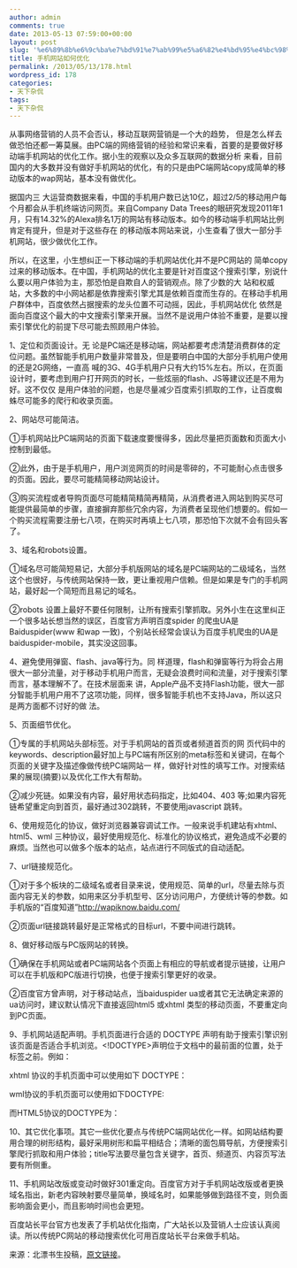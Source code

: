 ```yaml
---
author: admin
comments: true
date: 2013-05-13 07:59:00+00:00
layout: post
slug: '%e6%89%8b%e6%9c%ba%e7%bd%91%e7%ab%99%e5%a6%82%e4%bd%95%e4%bc%98%e5%8c%96'
title: 手机网站如何优化
permalink: /2013/05/13/178.html
wordpress_id: 178
categories:
- 天下杂侃
tags:
- 天下杂侃
---
```






从事网络营销的人员不会否认，移动互联网营销是一个大的趋势， 但是怎么样去做恐怕还都一筹莫展。由PC端的网络营销的经验和常识来看，首要的是要做好移动端手机网站的优化工作。据小生的观察以及众多互联网的数据分析 来看，目前国内的大多数并没有做好手机网站的优化，有的只是由PC端网站copy成简单的移动版本的wap网站，基本没有做优化。





据国内三 大运营商数据来看，中国的手机用户数已达10亿，超过2/5的移动用户每个月都会从手机终端访问网页。来自Company Data Trees的眼研究发现2011年1月，只有14.32%的Alexa排名1万的网站有移动版本。如今的移动端手机网站比例肯定有提升，但是对于这些存在 的移动版本网站来说，小生查看了很大一部分手机网站，很少做优化工作。





所以，在这里，小生想纠正一下移动端的手机网站优化并不是PC网站的 简单copy过来的移动版本。在中国，手机网站的优化主要是针对百度这个搜索引擎，别说什么要以用户体验为主，那恐怕是自欺自人的营销观点。除了少数的大 站和权威站，大多数的中小网站都是依靠搜索引擎尤其是依赖百度而生存的。在移动手机用户群体中，百度依然占据搜索的龙头位置不可动摇，因此，手机网站优化 依然是面向百度这个最大的中文搜索引擎来开展。当然不是说用户体验不重要，是要以搜索引擎优化的前提下尽可能去照顾用户体验。





1、定位和页面设计。无 论是PC端还是移动端，网站都要考虑清楚消费群体的定位问题。虽然智能手机用户数量非常普及，但是要明白中国的大部分手机用户使用的还是2G网络，一直高 喊的3G、4G手机用户只有大约15%左右。所以，在页面设计时，要考虑到用户打开网页的时长，一些炫丽的flash、JS等建议还是不用为好。这不仅仅 是用户体验的问题，也是尽量减少百度索引抓取的工作，让百度蜘蛛尽可能多的爬行和收录页面。





2、网站尽可能简洁。





①手机网站比PC端网站的页面下载速度要慢得多，因此尽量把页面数和页面大小控制到最低。





②此外，由于是手机用户，用户浏览网页的时间是零碎的，不可能耐心点击很多的页面。因此，要尽可能精简移动网站设计。





③购买流程或者导购页面尽可能精简精简再精简，从消费者进入网站到购买尽可能提供最简单的步骤，直接摒弃那些冗余内容，为消费者呈现他们想要的。假如一个购买流程需要注册七八项，在购买时再填上七八项，那恐怕下次就不会有回头客了。





3、域名和robots设置。





①域名尽可能简短易记，大部分手机版网站的域名是PC端网站的二级域名，当然这个也很好，与传统网站保持一致，更让重视用户信赖。但是如果是专门的手机网站，最好起一个简短而且易记的域名。





②robots 设置上最好不要任何限制，让所有搜索引擎抓取。另外小生在这里纠正一个很多站长想当然的误区，百度官方声明百度spider 的爬虫UA是Baiduspider(www 和wap 一致)，个别站长经常会误认为百度手机爬虫的UA是baiduspider-mobile，其实没这回事。





4、避免使用弹窗、flash、java等行为。同 样道理，flash和弹窗等行为将会占用很大一部分流量，对于移动手机用户而言，无疑会浪费时间和流量，对于搜索引擎而言，基本理解不了。在技术层面来 讲，Apple产品不支持Flash功能，很大一部分智能手机用户用不了这项功能，同样，很多智能手机也不支持Java，所以这只是两方面都不讨好的做 法。





5、页面细节优化。





①专属的手机网站头部标签。对于手机网站的首页或者频道首页的网 页代码中的keywords、description最好加上与PC端有所区别的meta标签和关键词，在每个页面的关键字及描述像做传统PC端网站一 样，做好针对性的填写工作。对搜索结果的展现(摘要)以及优化工作大有帮助。





②减少死链。如果没有内容，最好用状态码指定，比如404、403 等;如果内容死链希望重定向到首页，最好通过302跳转，不要使用javascript 跳转。





6、使用规范化的协议，做好浏览器兼容调试工作。一般来说手机建站有xhtml、html5、wml 三种协议，最好使用规范化、标准化的协议格式，避免造成不必要的麻烦。当然也可以做多个版本的站点，站点进行不同版式的自动适配。





7、url链接规范化。





①对于多个板块的二级域名或者目录来说，使用规范、简单的url，尽量去除与页面内容无关的参数，如用来区分手机型号、区分访问用户，方便统计等的参数。如手机版的“百度知道”http://wapiknow.baidu.com/





②页面url链接跳转最好是正常格式的目标url，不要中间进行跳转。





8、做好移动版与PC版网站的转换。





①确保在手机网站或者PC端网站各个页面上有相应的导航或者提示链接，让用户可以在手机版和PC版进行切换，也便于搜索引擎更好的收录。





②百度官方曾声明，对于移动站点，当baiduspider ua或者其它无法确定来源的ua访问时，建议默认情况下直接返回html5 或xhtml 类型的移动页面，不要重定向到PC页面。





9、手机网站适配声明。手机页面进行合适的 DOCTYPE 声明有助于搜索引擎识别该页面是否适合手机浏览。<!DOCTYPE>声明位于文档中的最前面的位置，处于<html>标签之前。例如：





xhtml 协议的手机页面中可以使用如下 DOCTYPE：





<!DOCTYPE html PUBLIC “-//WAPFORUM//DTD XHTML Mobile 1.0//EN” “http://www.wapforum.org/DTD/xhtml-mobile10.dtd”>





wml协议的手机页面可以使用如下DOCTYPE:





<!DOCTYPE wml PUBLIC “-//WAPFORUM//DTD WML 1.1//EN” “http://www.wapforum.org/DTD/wml_1.1.xml”>





而HTML5协议的DOCTYPE为： <!DOCTYPE HTML>





10、其它优化事项。其它一些优化要点与传统PC端网站优化一样。如网站结构要用合理的树形结构，最好采用树形和扁平相结合；清晰的面包屑导航，方便搜索引擎爬行抓取和用户体验；title写法要尽量包含关键字，首页、频道页、内容页写法要有所侧重。





11、手机网站改版或变动时做好301重定向。百度官方对于手机网站改版或者更换域名指出，新老内容映射要尽量简单，换域名时，如果能够做到路径不变，则负面影响面会更小，而且影响时间也会更短。





百度站长平台官方也发表了手机站优化指南，广大站长以及营销人士应该认真阅读。所以传统PC网站的移动搜索优化可用百度站长平台来做手机站。





来源：北漂书生投稿，[原文链接](http://www.361blog.com/seo/380.html)。



